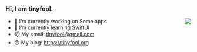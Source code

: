 ### Hi, I am tinyfool.

<img align="right" src="https://github-readme-stats.vercel.app/api?username=tinyfool&show_icons=true&icon_color=0366d6&text_color=24292e&bg_color=ffffff&hide_title=true" />

- 🔭 I’m currently working on Some apps
- 🌱 I’m currently learning SwiftUI
- 📫 My email: tinyfool@gmail.com
- 😄 My blog: https://tinyfool.org
